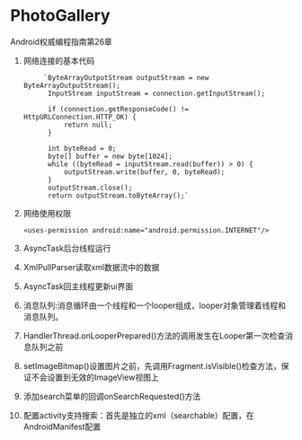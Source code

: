 # PhotoGallery

Android权威编程指南第26章

1. 网络连接的基本代码

            `ByteArrayOutputStream outputStream = new ByteArrayOutputStream();
             InputStream inputStream = connection.getInputStream();
 
             if (connection.getResponseCode() != HttpURLConnection.HTTP_OK) {
                 return null;
             }
 
             int byteRead = 0;
             byte[] buffer = new byte[1024];
             while ((byteRead = inputStream.read(buffer)) > 0) {
                 outputStream.write(buffer, 0, byteRead);
             }
             outputStream.close();
             return outputStream.toByteArray();`
2. 网络使用权限

    `<uses-permission android:name="android.permission.INTERNET"/>`
3. AsyncTask后台线程运行
4. XmlPullParser读取xml数据流中的数据
5. AsyncTask回主线程更新ui界面
6. 消息队列:消息循环由一个线程和一个looper组成，looper对象管理着线程和消息队列。
7. HandlerThread.onLooperPrepared()方法的调用发生在Looper第一次检查消息队列之前
8. setImageBitmap()设置图片之前，先调用Fragment.isVisible()检查方法，保证不会设置到无效的ImageView视图上
9. 添加search菜单的回调onSearchRequested()方法
10. 配置activity支持搜索：首先是独立的xml（searchable）配置，在AndroidManifest配置